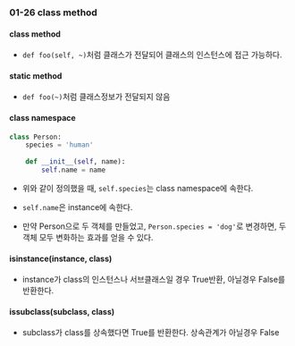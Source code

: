 ### 01-26 class method

#### class method

- `def foo(self, ~)`처럼 클래스가 전달되어 클래스의 인스턴스에 접근 가능하다.

#### static method

- `def foo(~)`처럼 클래스정보가 전달되지 않음



#### class namespace

```python
class Person:
    species = 'human'
    
    def __init__(self, name):
        self.name = name
```

- 위와 같이 정의했을 때, `self.species`는 class namespace에 속한다.
- `self.name`은 instance에 속한다.

- 만약 Person으로 두 객체를 만들었고, `Person.species = 'dog'`로 변경하면, 두 객체 모두 변화하는 효과를 얻을 수 있다.



#### isinstance(instance, class)

- instance가 class의 인스턴스나 서브클래스일 경우 True반환, 아닐경우 False를 반환한다.



#### issubclass(subclass, class)

- subclass가 class를 상속했다면 True를 반환한다. 상속관계가 아닐경우 False

